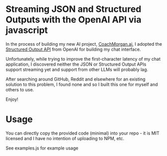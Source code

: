 # Streaming JSON and Structured Outputs with the OpenAI API via javascript
In the process of building my new AI project, [CoachMorgan.ai](https://www.coachmorgan.ai), I adopted the [Structured Output API](https://platform.openai.com/docs/guides/structured-outputs) from OpenAI for building my chat interface.

Unfortunately, while trying to improve the first-character latency of my chat application, I discovered neither the JSON or Structured Output APIs support streaming yet and support from other LLMs will probably lag.

After searching around GitHub, Reddit and elsewhere for an existing solution to this problem, I found none and so I built this one for myself and others to use.

Enjoy!

# Usage
You can directly copy the provided code (minimal) into your repo - it is MIT licensed and I have no intention of uploading to NPM, etc.

See examples.js for example usage
